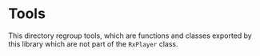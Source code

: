 # Tools

This directory regroup tools, which are functions and classes exported by this library
which are not part of the `RxPlayer` class.
